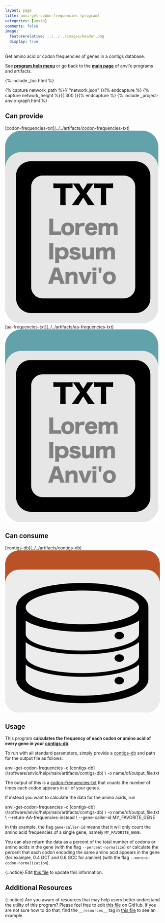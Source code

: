 ```yaml
---
layout: page
title: anvi-get-codon-frequencies [program]
categories: [anvio]
comments: false
image:
  featurerelative: ../../../images/header.png
  display: true
---
```


Get amino acid or codon frequencies of genes in a contigs database.

See **[program help menu](../../../../vignette#anvi-get-codon-frequencies)** or go back to the **[main page](../../)** of anvi'o programs and artifacts.


{% include _toc.html %}
<div id="svg" class="subnetwork"></div>
{% capture network_path %}{{ "network.json" }}{% endcapture %}
{% capture network_height %}{{ 300 }}{% endcapture %}
{% include _project-anvio-graph.html %}


## Can provide

<p style="text-align: left" markdown="1"><span class="artifact-p">[codon-frequencies-txt](../../artifacts/codon-frequencies-txt) <img src="../../images/icons/TXT.png" class="artifact-icon-mini" /></span> <span class="artifact-p">[aa-frequencies-txt](../../artifacts/aa-frequencies-txt) <img src="../../images/icons/TXT.png" class="artifact-icon-mini" /></span></p>

## Can consume

<p style="text-align: left" markdown="1"><span class="artifact-r">[contigs-db](../../artifacts/contigs-db) <img src="../../images/icons/DB.png" class="artifact-icon-mini" /></span></p>

## Usage


This program **calculates the frequency of each codon or amino acid of every gene in your <span class="artifact-n">[contigs-db](/software/anvio/help/main/artifacts/contigs-db)</span>**. 

To run with all standard parameters, simply provide a <span class="artifact-n">[contigs-db](/software/anvio/help/main/artifacts/contigs-db)</span> and path for the output file as follows: 

<div class="codeblock" markdown="1">
anvi&#45;get&#45;codon&#45;frequencies &#45;c <span class="artifact&#45;n">[contigs&#45;db](/software/anvio/help/main/artifacts/contigs&#45;db)</span> \ 
                &#45;o name/of/output_file.txt 
</div>

The output of this is a <span class="artifact-n">[codon-frequencies-txt](/software/anvio/help/main/artifacts/codon-frequencies-txt)</span> that counts the number of times each codon appears in all of your genes.

If instead you want to calculate the data for the amino acids, run 

<div class="codeblock" markdown="1">
anvi&#45;get&#45;codon&#45;frequencies &#45;c <span class="artifact&#45;n">[contigs&#45;db](/software/anvio/help/main/artifacts/contigs&#45;db)</span> \ 
                &#45;o name/of/output_file.txt  \
                &#45;&#45;return&#45;AA&#45;frequencies&#45;instead \
                &#45;&#45;gene&#45;caller&#45;id MY_FAVORITE_GENE
</div>

In this example, the flag `gene-caller-id` means that it will only count the amino acid frequencies of a single gene, namely `MY_FAVORITE_GENE`.

You can also return the data as a percent of the total number of codons or amino acids in the gene (with the flag `--percent-normalize`) or calculate the percent that each codon encoding the same amino acid appears in the gene (for example, 0.4 GCT and 0.6 GCC for alanine) (with the flag `--merens-codon-normalization`). 


{:.notice}
Edit [this file](https://github.com/merenlab/anvio/tree/master/anvio/docs/programs/anvi-get-codon-frequencies.md) to update this information.


## Additional Resources



{:.notice}
Are you aware of resources that may help users better understand the utility of this program? Please feel free to edit [this file](https://github.com/merenlab/anvio/tree/master/bin/anvi-get-codon-frequencies) on GitHub. If you are not sure how to do that, find the `__resources__` tag in [this file](https://github.com/merenlab/anvio/blob/master/bin/anvi-interactive) to see an example.
